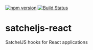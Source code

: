 [![npm version](https://badge.fury.io/js/satcheljs-react.svg)](https://badge.fury.io/js/satcheljs-react-devtools) [![Build Status](https://travis-ci.org/Microsoft/satcheljs.svg?branch=master)](https://travis-ci.org/Microsoft/satcheljs)

# satcheljs-react
SatchelJS hooks for React applications
